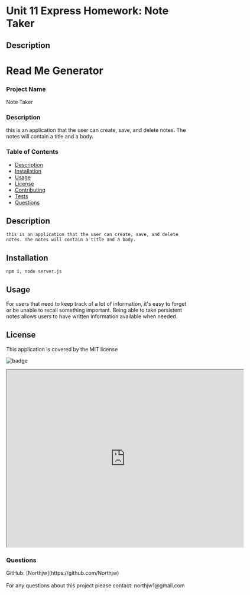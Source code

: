 # Unit 11 Express Homework: Note Taker

## Description

<h1>Read Me Generator </h1>

   <h3>Project Name</h3>
   Note Taker
   <br />

<h3> Description </h3>
this is an application that the user can create, save, and delete notes. The notes will contain a title and a body.
<br />


<h3> Table of Contents </h3>

- [Description](#description)<br />
- [Installation](#installation)<br />
- [Usage](#usage)<br />
- [License](#license)<br />
- [Contributing](#contributing)<br />
- [Tests](#tests)<br />
- [Questions](#questions)<br />


## Description
    this is an application that the user can create, save, and delete notes. The notes will contain a title and a body.
## Installation
    npm i, node server.js
## Usage
   For users that need to keep track of a lot of information, it's easy to forget or be unable to recall something important. Being able to take persistent notes allows users to have written information available when needed.
## License
  This application is covered by the MIT license
  
  ![badge](https://img.shields.io/badge/license-MIT-green)
  
  
<iframe src="https://drive.google.com/file/d/1YPfv_8ruZg-qjQbjfShbB7tjIZUCyvp8/view" width="640" height="480">
</iframe>


  <br />

 <h3> Questions </h3> 
 GitHub: [Northjw](https://github.com/Northjw) <br />
<br />
 For any questions about this project please contact: northjw1@gmail.com <br /><br />
